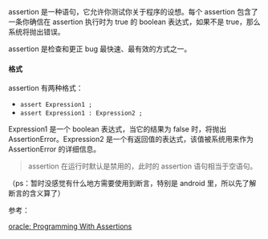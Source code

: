 assertion 是一种语句，它允许你测试你关于程序的设想。每个 assertion 包含了一条你确信在 assertion 执行时为 true 的 boolean 表达式，如果不是 true，那么系统将抛出错误。

assertion 是检查和更正 bug 最快速、最有效的方式之一。



#### 格式

assertion 有两种格式：

+ `assert Expression1 ;`
+ `assert Expression1 : Expression2 ;`

Expression1 是一个 boolean 表达式，当它的结果为 false 时，将抛出 AssertionError。Expression2 是一个有返回值的表达式，该值被系统用来作为 AssertionError 的详细信息。

> assertion 在运行时默认是禁用的，此时的 assertion 语句相当于空语句。

（ps：暂时没感觉有什么地方需要使用到断言，特别是 android 里，所以先了解断言的含义算了）

















参考：

[oracle: Programming With Assertions](https://docs.oracle.com/javase/8/docs/technotes/guides/language/assert.html)